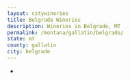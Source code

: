 ```yaml
---
layout: citywineries
title: Belgrade Wineries
description: Wineries in Belgrade, MT
permalink: /montana/gallatin/belgrade/
state: mt
county: gallatin
city: belgrade
---
```

-
